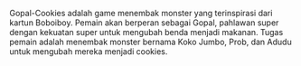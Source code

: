 Gopal-Cookies adalah game menembak monster yang terinspirasi dari kartun Boboiboy. Pemain akan berperan sebagai Gopal, pahlawan super dengan kekuatan super untuk mengubah benda menjadi makanan. Tugas pemain adalah menembak monster bernama Koko Jumbo, Prob, dan Adudu untuk mengubah mereka menjadi cookies.
